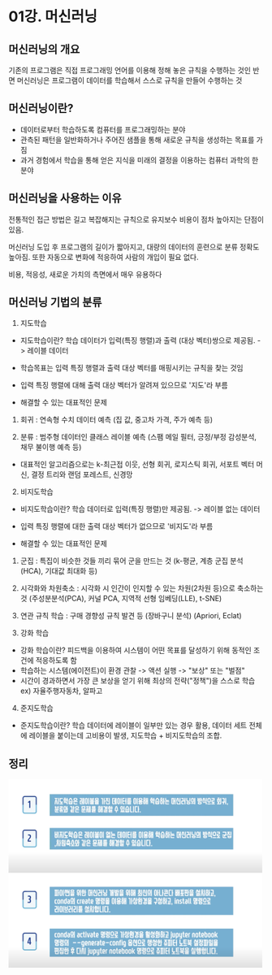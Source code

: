 # 01강. 머신러닝

## 머신러닝의 개요
기존의 프로그램은 직접 프로그래밍 언어를 이용해 정해 놓은 규칙을 수행하는 것인 반면 머신러닝은 프로그램이 데이터를 학습해서 스스로 규칙을 만들어 수행하는 것

## 머신러닝이란?
- 데이터로부터 학습하도록 컴퓨터를 프로그래밍하는 분야
- 관측된 패턴을 일반화하거나 주어진 샘플을 통해 새로운 규칙을 생성하는 목표를 가짐
- 과거 경험에서 학습을 통해 얻은 지식을 미래의 결정을 이용하는 컴퓨터 과학의 한 분야

## 머신러닝을 사용하는 이유
전통적인 접근 방법은 길고 복잡해지는 규칙으로 유지보수 비용이 점차 높아지는 단점이 있음.

머신러닝 도입 후 프로그램의 길이가 짧아지고, 대량의 데이터의 훈련으로 분류 정확도 높아짐.
또한 자동으로 변화에 적응하여 사람의 개입이 필요 없다.

비용, 적응성, 새로운 가치의 측면에서 매우 유용하다

## 머신러닝 기법의 분류

1. 지도학습

- 지도학습이란?
학습 데이터가 입력(특징 행렬)과 출력 (대상 벡터)쌍으로 제공됨. -> 레이블 데이터
- 학습목표는 입력 특징 행렬과 출력 대상 벡터를 매핑시키는 규칙을 찾는 것임
- 입력 특징 행렬에 대해 출력 대상 벡터가 알려져 있으므로 '지도'라 부름

- 해결할 수 있는 대표적인 문제
1) 회귀 : 연속형 수치 데이터 예측 (집 값, 중고차 가격, 주가 예측 등)

2) 분류 : 범주형 데이터인 클래스 레이블 예측 (스팸 메일 필터, 긍정/부정 감성분석, 채무 불이행 예측 등)

- 대표적인 알고리즘으로는 k-최근접 이웃, 선형 회귀, 로지스틱 회귀, 서포트 벡터 머신, 결정 트리와 랜덤 포레스트, 신경망

2. 비지도학습

- 비지도학습이란?
학습 데이터로 입력(특징 행렬)만 제공됨. -> 레이블 없는 데이터
- 입력 특징 행렬에 대한 출력 대상 벡터가 없으므로 '비지도'라 부름

- 해결할 수 있는 대표적인 문제
1) 군집 : 특집이 비슷한 것들 끼리 묶어 군을 만드는 것 (k-평균, 계층 군집 분석(HCA), 기대값 최대화 등)

2) 시각화와 차원축소 : 시각화 시 인간이 인지할 수 있는 차원(2차원 등)으로 축소하는 것
(주성분분석(PCA), 커널 PCA, 지역적 선형 임베딩(LLE), t-SNE)

3) 연관 규칙 학습 : 구매 경향성 규칙 발견 등 (장바구니 분석)
(Apriori, Eclat)

3. 강화 학습

- 강화 학습이란?
피드백을 이용하여 시스템이 어떤 목표를 달성하기 위해 동적인 조건에 적응하도록 함
- 학습하는 시스템(에이전트)이 환경 관찰 -> 액션 실행 -> "보상" 또는 "벌점"
- 시간이 경과하면서 가장 큰 보상을 얻기 위해 최상의 전략("정책")을 스스로 학습 ex) 자율주행자동차, 알파고

4. 준지도학습

- 준지도학습이란?
학습 데이터에 레이블이 일부만 있는 경우 활용,
데이터 세트 전체에 레이블을 붙이는데 고비용이 발생,
지도학습 + 비지도학습의 조합.


## 정리

<img alt="230601_01.png" src="img/230601_01.png" width="500"/>
<img alt="230601_02.png" src="img/230601_02.png" width="500"/>
